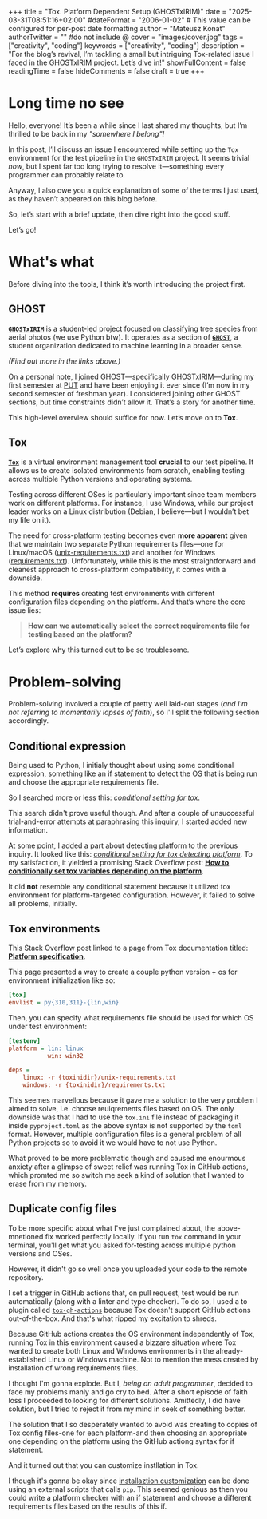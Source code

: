+++
title = "Tox. Platform Dependent Setup (GHOSTxIRIM)"
date = "2025-03-31T08:51:16+02:00"
#dateFormat = "2006-01-02" # This value can be configured for per-post date formatting
author = "Mateusz Konat"
authorTwitter = "" #do not include @
cover = "images/cover.jpg"
tags = ["creativity", "coding"]
keywords = ["creativity", "coding"]
description = "For the blog’s revival, I’m tackling a small but intriguing Tox-related issue I faced in the GHOSTxIRIM project. Let’s dive in!"
showFullContent = false
readingTime = false
hideComments = false
draft = true
+++

# Long time no see  
Hello, everyone! It’s been a while since I last shared my thoughts, but I’m thrilled to be back in my _"somewhere I belong"!_  

In this post, I’ll discuss an issue I encountered while setting up the `Tox` environment for the test pipeline in the `GHOSTxIRIM` project. It seems trivial _now_, but I spent far too long trying to resolve it—something every programmer can probably relate to.  

Anyway, I also owe you a quick explanation of some of the terms I just used, as they haven’t appeared on this blog before.  

So, let’s start with a brief update, then dive right into the good stuff.  

Let’s go!

# What's what  
Before diving into the tools, I think it’s worth introducing the project first.  

## GHOST  
**[`GHOSTxIRIM`](https://github.com/GHOST-Science-Club/tree-classification-irim)** is a student-led project focused on classifying tree species from aerial photos (we use Python btw). It operates as a section of **[`GHOST`](https://ghost.put.poznan.pl)**, a student organization dedicated to machine learning in a broader sense.  

_(Find out more in the links above.)_  

On a personal note, I joined GHOST—specifically GHOSTxIRIM—during my first semester at [PUT](https://put.poznan.pl/en) and have been enjoying it ever since (I’m now in my second semester of freshman year). I considered joining other GHOST sections, but time constraints didn’t allow it. That’s a story for another time.  

This high-level overview should suffice for now. Let’s move on to **Tox**.  

## Tox  
**[`Tox`](https://tox.wiki/en/4.25.0/)** is a virtual environment management tool **crucial** to our test pipeline. It allows us to create isolated environments from scratch, enabling testing across multiple Python versions and operating systems.  

Testing across different OSes is particularly important since team members work on different platforms. For instance, I use Windows, while our project leader works on a Linux distribution (Debian, I believe—but I wouldn’t bet my life on it).  

The need for cross-platform testing becomes even **more apparent** given that we maintain two separate Python requirements files—one for Linux/macOS ([unix-requirements.txt](https://github.com/GHOST-Science-Club/tree-classification-irim/blob/main/unix-requirements.txt)) and another for Windows ([requirements.txt](https://github.com/GHOST-Science-Club/tree-classification-irim/blob/main/requirements.txt)). Unfortunately, while this is the most straightforward and cleanest approach to cross-platform compatibility, it comes with a downside.  

This method **requires** creating test environments with different configuration files depending on the platform. And that’s where the core issue lies:

> **How can we automatically select the correct requirements file for testing based on the platform?**  

Let’s explore why this turned out to be so troublesome.

# Problem-solving
Problem-solving involved a couple of pretty well laid-out stages (_and I'm not referring to momentarily lapses of faith_), so I'll split the following section accordingly.

## Conditional expression
Being used to Python, I initialy thought about using some conditional expression, something like an if statement to detect the OS that is being run and choose the appropriate requirements file. 

So I searched more or less this: _[conditional setting for tox](https://www.google.com/search?q=conditional+setting+for+tox)_.

This search didn't prove useful though. And after a couple of unsuccessful trial-and-error attempts at paraphrasing this inquiry, I started added new information.

At some point, I added a part about detecting platform to the previous inquiry. It looked like this: _[conditional setting for tox detecting platform](https://www.google.com/search?q=conditional+setting+for+tox+detecting+platform)_. To my satisfaction, it yielded a promising Stack Overflow post: **[How to conditionally set tox variables depending on the platform](https://stackoverflow.com/questions/61510250/how-to-conditionally-set-tox-variables-depending-on-the-platform)**.

It did **not** resemble any conditional statement because it utilized tox environment for platform-targeted configuration. However, it failed to solve all problems, initially.

## Tox environments
This Stack Overflow post linked to a page from Tox documentation titled: **[Platform specification](https://tox.wiki/en/latest/faq.html#platform-specification)**.

This page presented a way to create a couple python version + os for environment initialization like so:

```ini
[tox]
envlist = py{310,311}-{lin,win}
```
Then, you can specify what requirements file should be used for which OS under test environment:

```ini
[testenv]
platform = lin: linux
           win: win32

deps =
    linux: -r {toxinidir}/unix-requirements.txt
    windows: -r {toxinidir}/requirements.txt
```

This seemes marvellous because it gave me a solution to the very problem I aimed to solve, i.e. choose reuiqrements files based on OS. The only downside was that I had to use the `tox.ini` file instead of packaging it inside `pyproject.toml` as the above syntax is not supported by the `toml` format. However, multiple configuration files is a general problem of all Python projects so to avoid it we would have to not use Python.

What proved to be more problematic though and caused me enourmous anxiety after a glimpse of sweet relief was running Tox in GitHub actions, which promted me so switch me seek a kind of solution that I wanted to erase from my memory.

## Duplicate config files
To be more specific about what I've just complained about, the above-mnetioned fix worked perfectly locally. If you run `tox` command in your terminal, you'll get what you asked for-testing across multiple python versions and OSes.

However, it didn't go so well once you uploaded your code to the remote repository.

I set a trigger in GitHub actions that, on pull request, test would be run automatically (along with a linter and type checker). To do so, I used a to plugin called [`tox-gh-actions`](https://github.com/ymyzk/tox-gh-actions) because Tox doesn't support GitHub actions out-of-the-box. And that's what ripped my excitation to shreds.

Because GitHub actions creates the OS environment independently of Tox, running Tox in this environment caused a bizzare situation where Tox wanted to create both Linux and Windows environments in the already-established Linux or Windows machine. Not to mention the mess created by installation of wrong requirements files.

I thought I'm gonna explode. But I, _being an adult programmer_, decided to face my problems manly and go cry to bed. After a short episode of faith loss I proceeded to looking for different solutions. Amittedly, I did have solution, but I tried to reject it from my mind in seek of something better.

The solution that I so desperately wanted to avoid was creating to copies of Tox config files-one for each platform-and then choosing an appropriate one depending on the platform using the GitHub actiong syntax for if statement.





And it turned out that you can customize instllation in Tox.

I though it's gonna be okay since [installaztion customization](https://tox.wiki/en/latest/config.html#install_command) can be done using an external scripts that calls `pip`. This seemed genious as then you could write a platform checker with an if statement and choose a different requirements files based on the results of this if.

